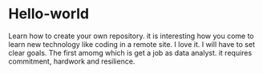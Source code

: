 # Hello-world
Learn how to create your own repository.
it is interesting how you come to learn new technology like coding in a remote site.
I love it. I will have to set clear goals. The first amomg which is get a job as data analyst.
it requires commitment, hardwork and resilience.
